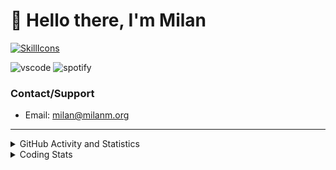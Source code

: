 # 👋 Hello there, I'm Milan
[![SkillIcons](https://skillicons.dev/icons?i=js,ts,nextjs,tailwind,html,go,bash,git,nginx,prisma,kubernetes,docker,linux)](https://skillicons.dev)

![vscode](https://nocache.advaith.workers.dev?url=https://img.shields.io/endpoint?url=https://dev.discordprofiles.me/api/badge/vscode/423203831971708958)
![spotify](https://nocache.advaith.workers.dev/?url=https://img.shields.io/endpoint?url=https://milanm.org/api/spotify/shields&cacheSeconds=10)

### Contact/Support

- Email: [milan@milanm.org](mailto:milan@milanm.org)
 
---
 
<details>
  <summary>GitHub Activity and Statistics</summary>
  <img src="/github-metrics.svg" />
</details>
<details>
  <summary>Coding Stats</summary>
  <!--START_SECTION:waka-->

```txt
TypeScript   10 hrs 13 mins  █████████████████████▓░░░   87.01 %
JSON         55 mins         ██░░░░░░░░░░░░░░░░░░░░░░░   07.84 %
Prisma       13 mins         ▒░░░░░░░░░░░░░░░░░░░░░░░░   01.87 %
Swift        11 mins         ▒░░░░░░░░░░░░░░░░░░░░░░░░   01.61 %
JavaScript   5 mins          ▒░░░░░░░░░░░░░░░░░░░░░░░░   00.81 %
```

<!--END_SECTION:waka-->
</details>
